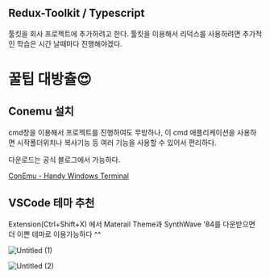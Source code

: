 ## Redux-Toolkit / Typescript

툴킷을 회사 프로젝트에 추가하려고 한다. 툴킷을 이용해서 리덕스를 사용하려면 추가적인 학습은 시간 날때마다 진행해야겠다.

# 꿀팁 대방츌😍

## Conemu 설치

cmd창을 이용해서 프로젝트를 진행하여도 무방하나, 이 cmd 애플리케이션을 사용하면 시작폴더위치나 복사기능 등 여러 기능을 사용할 수 있어서 편리하다.

다운로드는 공식 블로그에서 가능하다.

[ConEmu - Handy Windows Terminal](https://conemu.github.io/)

## VSCode 테마 추천

Extension(Ctrl+Shift+X) 에서 Materail Theme과 SynthWave '84를 다운받으면 더 이쁜 테마로 이용가능하다 ^^

![Untitled (1)](https://user-images.githubusercontent.com/58289110/105577805-21ac2a80-5dbf-11eb-919c-622f8da42f2b.png)
 
 ![Untitled (2)](https://user-images.githubusercontent.com/58289110/105577833-3e486280-5dbf-11eb-9520-0a71053fa83b.png)
